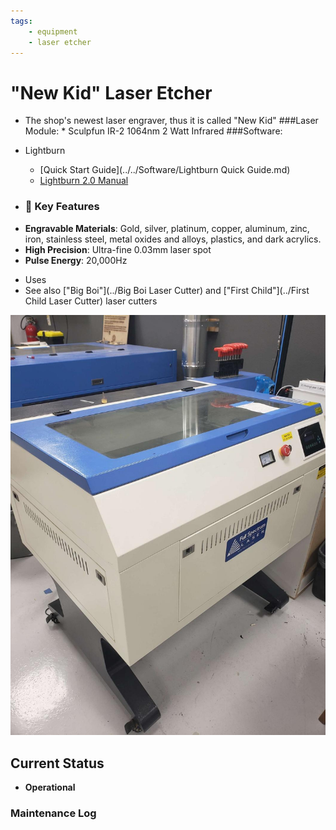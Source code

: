 ```yaml
---
tags:
    - equipment
    - laser etcher
---
```

# "New Kid"  Laser Etcher

* The shop's newest laser engraver, thus it is called "New Kid"
###Laser Module:
      * Sculpfun IR-2 1064nm 2 Watt Infrared
###Software:
* Lightburn
   * [Quick Start Guide](../../Software/Lightburn Quick Guide.md)
   * [Lightburn 2.0 Manual](https://lightburnsoftware.github.io/DocsResources/PDF/LB/LightBurn2.0.pdf)
  
* ### 🔧 Key Features

- **Engravable Materials**: Gold, silver, platinum, copper, aluminum, zinc, iron, stainless steel, metal oxides and alloys, plastics, and dark acrylics.
- **High Precision**: Ultra-fine 0.03mm laser spot  
- **Pulse Energy**: 20,000Hz

* Uses 
* See also ["Big Boi"](../Big Boi Laser Cutter) and ["First Child"](../First Child Laser Cutter) laser cutters

![ ](../images/lasercutters/new.kid.far.jpg)

## Current Status

- **Operational**
  
### Maintenance Log

